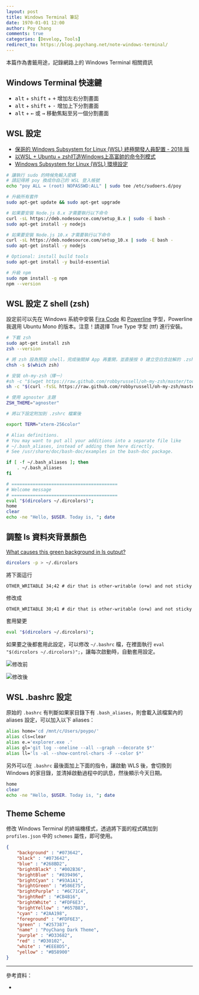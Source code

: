 ```yaml
---
layout: post
title: Windows Terminal 筆記
date: 1970-01-01 12:00
author: Poy Chang
comments: true
categories: [Develop, Tools]
redirect_to: https://blog.poychang.net/note-windows-terminal/
---
```


本篇作為書籤用途，記錄網路上的 Windows Terminal 相關資訊

## Windows Terminal 快速鍵

- <kbd>alt</kbd> + <kbd>shift</kbd> + <kbd>+</kbd> 增加左右分割畫面
- <kbd>alt</kbd> + <kbd>shift</kbd> + <kbd>-</kbd> 增加上下分割畫面
- <kbd>alt</kbd> + <kbd>←</kbd> 或 <kbd>→</kbd> 移動焦點至另一個分割畫面

## WSL 設定

- [保哥的 Windows Subsystem for Linux (WSL) 終極開發人員配置 - 2018 版](https://blog.miniasp.com/post/2018/06/15/My-Windows-Subsystem-for-Linux-WSL-Setup-2018)
- [以WSL + Ubuntu + zsh打造Windows上高富帥的命令列模式](https://blog.kkbruce.net/2019/03/wsl-ubuntu-zsh-windows-command-line.html)
- [Windows Subsystem for Linux (WSL) 環境設定](https://hackmd.io/@tf-z1zFMTIC8ADhxEcGJEA/BJByCIUHf)

```bash
# 讓執行 sudo 的時候免輸入密碼
# 請記得將 poy 換成你自己的 WSL 登入帳號
echo "poy ALL = (root) NOPASSWD:ALL" | sudo tee /etc/sudoers.d/poy

# 升級所有套件
sudo apt-get update && sudo apt-get upgrade

# 如果要安裝 Node.js 8.x 才需要執行以下命令
curl -sL https://deb.nodesource.com/setup_8.x | sudo -E bash -
sudo apt-get install -y nodejs

# 如果要安裝 Node.js 10.x 才需要執行以下命令
curl -sL https://deb.nodesource.com/setup_10.x | sudo -E bash -
sudo apt-get install -y nodejs

# Optional: install build tools
sudo apt-get install -y build-essential

# 升級 npm
sudo npm install -g npm
npm --version
```

## WSL 設定 Z shell (zsh)

設定前可以先在 Windows 系統中安裝 [Fira Code](https://github.com/tonsky/FiraCode) 和 [Powerline](https://github.com/powerline/fonts) 字型，Powerline 我選用 Ubuntu Mono 的版本。注意！請選擇 True Type 字型 (ttf) 進行安裝。

```bash
# 下載 zsh
sudo apt-get install zsh
zsh --version

# 將 zsh 設為預設 shell，完成後關掉 App 再重開，並直接按 0 建立空白含註解的 .zshrc
chsh -s $(which zsh)

# 安裝 oh-my-zsh（擇一）
#sh -c "$(wget https://raw.github.com/robbyrussell/oh-my-zsh/master/tools/install.sh -O -)"
sh -c "$(curl -fsSL https://raw.github.com/robbyrussell/oh-my-zsh/master/tools/install.sh)"
```

```bash
# 使用 agnoster 主題
ZSH_THEME="agnoster"

# 將以下設定附加到 .zshrc 檔案後

export TERM="xterm-256color"

# Alias definitions.
# You may want to put all your additions into a separate file like
# ~/.bash_aliases, instead of adding them here directly.
# See /usr/share/doc/bash-doc/examples in the bash-doc package.

if [ -f ~/.bash_aliases ]; then
    . ~/.bash_aliases
fi

# ========================================
# Welcome message
# ========================================
eval "$(dircolors ~/.dircolors)";
home
clear
echo -ne "Hello, $USER. Today is, "; date
```

## 調整 ls 資料夾背景顏色

[What causes this green background in ls output?](https://unix.stackexchange.com/questions/94498/what-causes-this-green-background-in-ls-output?newreg=e23f5b22156d4316a2dd522b69141684)

```bash
dircolors -p > ~/.dircolors
```

將下面這行

```
OTHER_WRITABLE 34;42 # dir that is other-writable (o+w) and not sticky
```

修改成

```
OTHER_WRITABLE 30;41 # dir that is other-writable (o+w) and not sticky
```

套用變更

```bash
eval "$(dircolors ~/.dircolors)";
```

如果要之後都套用此設定，可以修改 `~/.bashrc` 檔，在裡面執行 `eval "$(dircolors ~/.dircolors)";`，讓每次啟動時，自動套用設定。

![修改前](https://i.imgur.com/nRxt29o.png)

![修改後](https://i.imgur.com/MSpd6xz.png)

## WSL .bashrc 設定

原始的 `.bashrc` 有判斷如果家目錄下有 `.bash_aliases`，則會載入該檔案內的 aliases 設定，可以加入以下 aliases：

```bash
alias home='cd /mnt/c/Users/poypo/'
alias cls=clear
alias e.='explorer.exe .'
alias gl='git log --oneline --all --graph --decorate $*'
alias ll='ls -al --show-control-chars -F --color $*'
```

另外可以在 `.bashrc` 最後面加上下面的指令，讓啟動 WLS 後，會切換到 Windows 的家目錄，並清掉啟動過程中的訊息，然後顯示今天日期。

```bash
home
clear
echo -ne "Hello, $USER. Today is, "; date
```

## Theme Scheme

修改 Windows Terminal 的終端機樣式，透過將下面的程式碼加到 `profiles.json` 中的 `schemes` 屬性，即可使用。

```json
{
    "background" : "#073642",
    "black" : "#073642",
    "blue" : "#268BD2",
    "brightBlack" : "#002B36",
    "brightBlue" : "#839496",
    "brightCyan" : "#93A1A1",
    "brightGreen" : "#586E75",
    "brightPurple" : "#6C71C4",
    "brightRed" : "#CB4B16",
    "brightWhite" : "#FDF6E3",
    "brightYellow" : "#657B83",
    "cyan" : "#2AA198",
    "foreground" : "#FDF6E3",
    "green" : "#257387",
    "name" : "PoyChang Dark Theme",
    "purple" : "#D33682",
    "red" : "#D30102",
    "white" : "#EEE8D5",
    "yellow" : "#B58900"
}
```



----------

參考資料：

* []()
